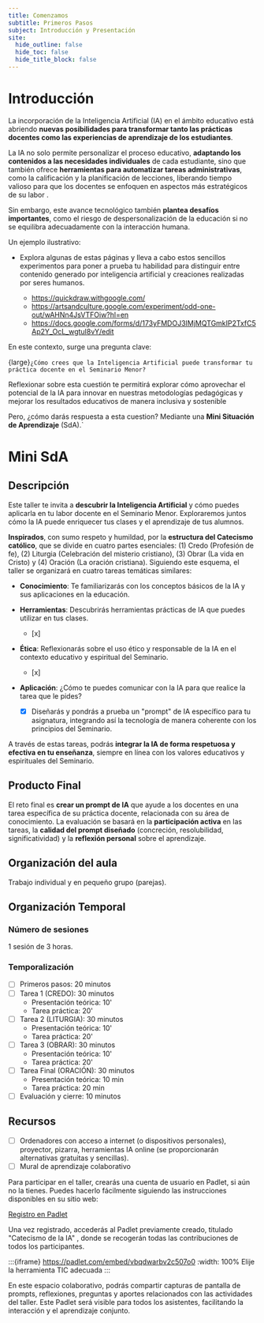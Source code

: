 ```yaml
---
title: Comenzamos
subtitle: Primeros Pasos
subject: Introducción y Presentación
site:
  hide_outline: false
  hide_toc: false
  hide_title_block: false
---
```


# Introducción

La incorporación de la Inteligencia Artificial (IA) en el ámbito educativo está abriendo **nuevas posibilidades para transformar tanto las prácticas docentes como las experiencias de aprendizaje de los estudiantes**. 

La IA no solo permite personalizar el proceso educativo, **adaptando los contenidos a las necesidades individuales** de cada estudiante, sino que también ofrece **herramientas para automatizar tareas administrativas**, como la calificación y la planificación de lecciones, liberando tiempo valioso para que los docentes se enfoquen en aspectos más estratégicos de su labor . 

Sin embargo, este avance tecnológico también **plantea desafíos importantes**, como el riesgo de despersonalización de la educación si no se equilibra adecuadamente con la interacción humana. 

Un ejemplo ilustrativo:

* Explora algunas de estas páginas y lleva a cabo estos sencillos experimentos para poner a prueba tu habilidad para distinguir entre contenido generado por inteligencia artificial y creaciones realizadas por seres humanos.

  * https://quickdraw.withgoogle.com/
  * https://artsandculture.google.com/experiment/odd-one-out/wAHNn4JsVTFOiw?hl=en
  * https://docs.google.com/forms/d/173yFMDOJ3IMjMQTGmkIP2TxfC5Ap2Y_OcL_wgtuI8vY/edit

En este contexto, surge una pregunta clave:

{large}`¿Cómo crees que la Inteligencia Artificial puede transformar tu práctica docente en el Seminario Menor?`

Reflexionar sobre esta cuestión te permitirá explorar cómo aprovechar el potencial de la IA para innovar en nuestras metodologías pedagógicas y mejorar los resultados educativos de manera inclusiva y sostenible

Pero, ¿cómo darás respuesta a esta cuestion? Mediante una **Mini Situación de Aprendizaje** (SdA).`


# Mini SdA

##  Descripción


Este taller te invita a **descubrir la Inteligencia Artificial** y cómo puedes aplicarla en tu labor docente en el Seminario Menor. Exploraremos juntos cómo la IA puede enriquecer tus clases y el aprendizaje de tus alumnos.

**Inspirados**, con sumo respeto y humildad, por la **estructura del Catecismo católico**, que se divide en cuatro partes esenciales: (1) Credo (Profesión de fe), (2) Liturgia (Celebración del misterio cristiano), (3) Obrar (La vida en Cristo) y (4) Oración (La oración cristiana). Siguiendo este esquema, el taller se organizará en cuatro tareas temáticas similares:

* **Conocimiento**: Te familiarizarás con los conceptos básicos de la IA y sus aplicaciones en la educación.

* **Herramientas**: Descubrirás herramientas prácticas de IA que puedes utilizar en tus clases.
  - [x]

* **Ética**: Reflexionarás sobre el uso ético y responsable de la IA en el contexto educativo y espiritual del Seminario.
  - [x]

* **Aplicación**: ¿Cómo te puedes comunicar con la IA para que realice la tarea que le pides?
  - [x] Diseñarás y pondrás a prueba un "prompt" de IA específico para tu asignatura, integrando así la tecnología de manera coherente con los principios del Seminario.

A través de estas tareas, podrás **integrar la IA de forma respetuosa y efectiva en tu enseñanza**, siempre en línea con los valores educativos y espirituales del Seminario.

## Producto Final

El reto final es **crear un prompt de IA** que ayude a los docentes en una tarea específica de su práctica docente,  relacionada con su área de conocimiento.  La evaluación se basará en la **participación activa** en las tareas, la **calidad del prompt diseñado** (concreción, resolubilidad, significatividad) y la **reflexión personal** sobre el aprendizaje.  

## Organización del aula

Trabajo individual y en pequeño grupo (parejas).

## Organización Temporal

### Número de sesiones

1 sesión de 3 horas.

### Temporalización

- [ ] Primeros pasos: 20 minutos
- [ ] Tarea 1 (CREDO): 30 minutos 
  - Presentación teórica: 10'
  - Tarea práctica: 20'
- [ ] Tarea 2 (LITURGIA): 30 minutos 
  - Presentación teórica: 10'
  - Tarea práctica: 20'
- [ ] Tarea 3 (OBRAR): 30 minutos
  - Presentación teórica: 10' 
  - Tarea práctica: 20'
- [ ] Tarea Final (ORACIÓN): 30 minutos
  - Presentación teórica: 10 min
  - Tarea práctica: 20 min
- [ ] Evaluación y cierre: 10 minutos

## Recursos

- [ ] Ordenadores con acceso a internet (o dispositivos personales),  proyector,  pizarra,  herramientas IA online (se proporcionarán alternativas gratuitas y sencillas).
- [ ] Mural de aprendizaje colaborativo

Para participar en el taller, crearás una cuenta de usuario en Padlet, si aún no la tienes. Puedes hacerlo fácilmente siguiendo las instrucciones disponibles en su sitio web: 

[Registro en Padlet](https://padlet.com/auth/signup)

Una vez registrado, accederás al Padlet previamente creado, titulado "Catecismo de la IA" , donde se recogerán todas las contribuciones de todos los participantes. 

:::{iframe} https://padlet.com/embed/vbqdwarbv2c507o0
:width: 100%
Elije la herramienta TIC adecuada
:::

En este espacio colaborativo, podrás compartir capturas de pantalla de prompts, reflexiones, preguntas y aportes relacionados con las actividades del taller. Este Padlet será visible para todos los asistentes, facilitando la interacción y el aprendizaje conjunto.
